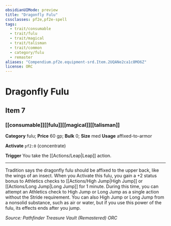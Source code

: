 ```yaml
---
obsidianUIMode: preview
title: "Dragonfly Fulu"
cssclasses: pf2e,pf2e-spell
tags:
  - trait/consumable
  - trait/fulu
  - trait/magical
  - trait/talisman
  - trait/common
  - category/fulu
  - remaster
aliases: "Compendium.pf2e.equipment-srd.Item.2UQANe2ca1c8MO6Z"
license: ORC
---
```

# Dragonfly Fulu
## Item 7
### [[consumable]][[fulu]][[magical]][[talisman]]

**Category** fulu; 
**Price** 60 gp; 
**Bulk** 0; **Size** med
**Usage** affixed-to-armor

**Activate** `pf2:0` (concentrate)

**Trigger** You take the [[Actions/Leap|Leap]] action.

* * *

Tradition says the dragonfly fulu should be affixed to the upper back, like the wings of an insect. When you Activate this fulu, you gain a +2 status bonus to Athletics checks to [[Actions/High Jump|High Jump]] or [[Actions/Long Jump|Long Jump]] for 1 minute. During this time, you can attempt an Athletics check to High Jump or Long Jump as a single action without the Stride requirement. You can also High Jump or Long Jump from a nonsolid substance, such as air or water, but if you use this power of the fulu, its effects ends after you jump.

*Source: Pathfinder Treasure Vault (Remastered)*
*ORC*